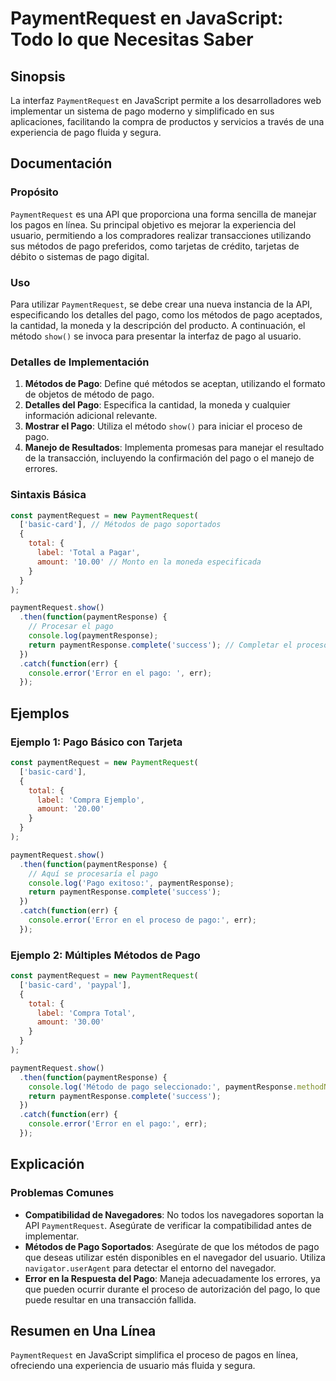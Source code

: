 <!--
Meta Description: # PaymentRequest en JavaScript: Todo lo que Necesitas Saber ## Sinopsis La interfaz `PaymentRequest` en JavaScript permite a los desarrolladores web i...
Meta Keywords: pago, paymentrequest, del, paymentresponse, los
-->

# PaymentRequest en JavaScript: Todo lo que Necesitas Saber

## Sinopsis
La interfaz `PaymentRequest` en JavaScript permite a los desarrolladores web implementar un sistema de pago moderno y simplificado en sus aplicaciones, facilitando la compra de productos y servicios a través de una experiencia de pago fluida y segura.

## Documentación
### Propósito
`PaymentRequest` es una API que proporciona una forma sencilla de manejar los pagos en línea. Su principal objetivo es mejorar la experiencia del usuario, permitiendo a los compradores realizar transacciones utilizando sus métodos de pago preferidos, como tarjetas de crédito, tarjetas de débito o sistemas de pago digital.

### Uso
Para utilizar `PaymentRequest`, se debe crear una nueva instancia de la API, especificando los detalles del pago, como los métodos de pago aceptados, la cantidad, la moneda y la descripción del producto. A continuación, el método `show()` se invoca para presentar la interfaz de pago al usuario.

### Detalles de Implementación
1. **Métodos de Pago**: Define qué métodos se aceptan, utilizando el formato de objetos de método de pago.
2. **Detalles del Pago**: Especifica la cantidad, la moneda y cualquier información adicional relevante.
3. **Mostrar el Pago**: Utiliza el método `show()` para iniciar el proceso de pago.
4. **Manejo de Resultados**: Implementa promesas para manejar el resultado de la transacción, incluyendo la confirmación del pago o el manejo de errores.

### Sintaxis Básica
```javascript
const paymentRequest = new PaymentRequest(
  ['basic-card'], // Métodos de pago soportados
  {
    total: {
      label: 'Total a Pagar',
      amount: '10.00' // Monto en la moneda especificada
    }
  }
);

paymentRequest.show()
  .then(function(paymentResponse) {
    // Procesar el pago
    console.log(paymentResponse);
    return paymentResponse.complete('success'); // Completar el proceso
  })
  .catch(function(err) {
    console.error('Error en el pago: ', err);
  });
```

## Ejemplos
### Ejemplo 1: Pago Básico con Tarjeta
```javascript
const paymentRequest = new PaymentRequest(
  ['basic-card'],
  {
    total: {
      label: 'Compra Ejemplo',
      amount: '20.00'
    }
  }
);

paymentRequest.show()
  .then(function(paymentResponse) {
    // Aquí se procesaría el pago
    console.log('Pago exitoso:', paymentResponse);
    return paymentResponse.complete('success');
  })
  .catch(function(err) {
    console.error('Error en el proceso de pago:', err);
  });
```

### Ejemplo 2: Múltiples Métodos de Pago
```javascript
const paymentRequest = new PaymentRequest(
  ['basic-card', 'paypal'],
  {
    total: {
      label: 'Compra Total',
      amount: '30.00'
    }
  }
);

paymentRequest.show()
  .then(function(paymentResponse) {
    console.log('Método de pago seleccionado:', paymentResponse.methodName);
    return paymentResponse.complete('success');
  })
  .catch(function(err) {
    console.error('Error en el pago:', err);
  });
```

## Explicación
### Problemas Comunes
- **Compatibilidad de Navegadores**: No todos los navegadores soportan la API `PaymentRequest`. Asegúrate de verificar la compatibilidad antes de implementar.
- **Métodos de Pago Soportados**: Asegúrate de que los métodos de pago que deseas utilizar estén disponibles en el navegador del usuario. Utiliza `navigator.userAgent` para detectar el entorno del navegador.
- **Error en la Respuesta del Pago**: Maneja adecuadamente los errores, ya que pueden ocurrir durante el proceso de autorización del pago, lo que puede resultar en una transacción fallida.

## Resumen en Una Línea
`PaymentRequest` en JavaScript simplifica el proceso de pagos en línea, ofreciendo una experiencia de usuario más fluida y segura.